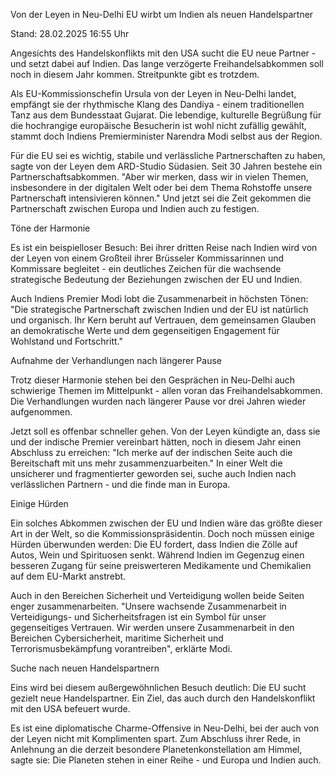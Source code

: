
Von der Leyen in Neu-Delhi
EU wirbt um Indien als neuen Handelspartner


Stand: 28.02.2025 16:55 Uhr


Angesichts des Handelskonflikts mit den USA sucht die EU neue Partner - und setzt dabei auf Indien. Das lange verzögerte Freihandelsabkommen soll noch in diesem Jahr kommen. Streitpunkte gibt es trotzdem.



Als EU-Kommissionschefin Ursula von der Leyen in Neu-Delhi landet, empfängt sie der rhythmische Klang des Dandiya - einem traditionellen Tanz aus dem Bundesstaat Gujarat. Die lebendige, kulturelle Begrüßung für die hochrangige europäische Besucherin ist wohl nicht zufällig gewählt, stammt doch Indiens Premierminister Narendra Modi selbst aus der Region.


Für die EU sei es wichtig, stabile und verlässliche Partnerschaften zu haben, sagte von der Leyen dem ARD-Studio Südasien. Seit 30 Jahren bestehe ein Partnerschaftsabkommen. "Aber wir merken, dass wir in vielen Themen, insbesondere in der digitalen Welt oder bei dem Thema Rohstoffe unsere Partnerschaft intensivieren können." Und jetzt sei die Zeit gekommen die Partnerschaft zwischen Europa und Indien auch zu festigen.

Töne der Harmonie


Es ist ein beispielloser Besuch: Bei ihrer dritten Reise nach Indien wird von der Leyen von einem Großteil ihrer Brüsseler Kommissarinnen und Kommissare begleitet - ein deutliches Zeichen für die wachsende strategische Bedeutung der Beziehungen zwischen der EU und Indien.


Auch Indiens Premier Modi lobt die Zusammenarbeit in höchsten Tönen: "Die strategische Partnerschaft zwischen Indien und der EU ist natürlich und organisch. Ihr Kern beruht auf Vertrauen, dem gemeinsamen Glauben an demokratische Werte und dem gegenseitigen Engagement für Wohlstand und Fortschritt."

Aufnahme der Verhandlungen nach längerer Pause


Trotz dieser Harmonie stehen bei den Gesprächen in Neu-Delhi auch schwierige Themen im Mittelpunkt - allen voran das Freihandelsabkommen. Die Verhandlungen wurden nach längerer Pause vor drei Jahren wieder aufgenommen.


Jetzt soll es offenbar schneller gehen. Von der Leyen kündigte an, dass sie und der indische Premier vereinbart hätten, noch in diesem Jahr einen Abschluss zu erreichen: "Ich merke auf der indischen Seite auch die Bereitschaft mit uns mehr zusammenzuarbeiten." In einer Welt die unsicherer und fragmentierter geworden sei, suche auch Indien nach verlässlichen Partnern - und die finde man in Europa.

Einige Hürden


Ein solches Abkommen zwischen der EU und Indien wäre das größte dieser Art in der Welt, so die Kommissionspräsidentin. Doch noch müssen einige Hürden überwunden werden: Die EU fordert, dass Indien die Zölle auf Autos, Wein und Spirituosen senkt. Während Indien im Gegenzug einen besseren Zugang für seine preiswerteren Medikamente und Chemikalien auf dem EU-Markt anstrebt.


Auch in den Bereichen Sicherheit und Verteidigung wollen beide Seiten enger zusammenarbeiten. "Unsere wachsende Zusammenarbeit in Verteidigungs- und Sicherheitsfragen ist ein Symbol für unser gegenseitiges Vertrauen. Wir werden unsere Zusammenarbeit in den Bereichen Cybersicherheit, maritime Sicherheit und Terrorismusbekämpfung vorantreiben", erklärte Modi.

Suche nach neuen Handelspartnern


Eins wird bei diesem außergewöhnlichen Besuch deutlich: Die EU sucht gezielt neue Handelspartner. Ein Ziel, das auch durch den Handelskonflikt mit den USA befeuert wurde.


Es ist eine diplomatische Charme-Offensive in Neu-Delhi, bei der auch von der Leyen nicht mit Komplimenten spart. Zum Abschluss ihrer Rede, in Anlehnung an die derzeit besondere Planetenkonstellation am Himmel, sagte sie: Die Planeten stehen in einer Reihe - und Europa und Indien auch.

